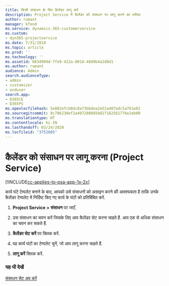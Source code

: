 ```yaml
---
title: किसी संसाधन के लिए कैलेंडर लागू करें
description: Project Service में कैलेंडर को संसाधन पर लागू करने का तरीका
author: rumant
manager: kfend
ms.service: dynamics-365-customerservice
ms.custom:
- dyn365-projectservice
ms.date: 7/31/2018
ms.topic: article
ms.prod: ''
ms.technology: ''
ms.assetid: 683d909d-7fe9-422a-8018-48d9b4a2d8d1
ms.author: rumant
audience: Admin
search.audienceType:
- admin
- customizer
- enduser
search.app:
- D365CE
- D365PS
ms.openlocfilehash: 5e882efcb0dc8a73bbdea2e52a407edc5a761e02
ms.sourcegitcommit: 8c786230ef2a497280885b827162561776e2eb00
ms.translationtype: HT
ms.contentlocale: hi-IN
ms.lasthandoff: 03/24/2020
ms.locfileid: "3752085"
---
```

# <a name="apply-a-calendar-to-a-resource-project-service"></a>कैलेंडर को संसाधन पर लागू करना (Project Service)

[!INCLUDE[cc-applies-to-psa-app-1x-2x](../includes/cc-applies-to-psa-app-1x-2x.md)]

कार्य घंटे टेम्पलेट बनाने के बाद, आपको उसे संसाधनों को असाइन करने की आवश्यकता है ताकि उनके कैलेंडर टेम्पलेट में निर्दिष्ट किए गए कार्य के घंटों को प्रतिबिंबित करें.  
  
1.  **Project Service > संसाधन** पर जाएँ.  
  
2.  उस संसाधन का चयन करें जिसके लिए आप कैलेंडर सेट करना चाहते हैं. आप एक से अधिक संसाधन का चयन कर सकते हैं.  
  
3.  **कैलेंडर सेट करें** पर क्लिक करें.  
  
4.  वह कार्य घंटों का टेम्पलेट चुनें, जो आप लागू करना चाहते हैं.  
  
5.  **लागू करें** क्लिक करें.  
  
### <a name="see-also"></a>यह भी देखें  
 [संसाधन सेट अप करें](../project-service/set-up-resources.md)
